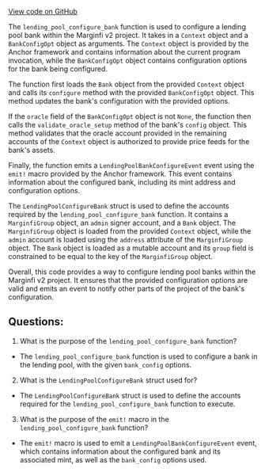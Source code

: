 [View code on GitHub](https://github.com/mrgnlabs/marginfi-v2/src/instructions/marginfi_group/configure_bank.rs)

The `lending_pool_configure_bank` function is used to configure a lending pool bank within the Marginfi v2 project. It takes in a `Context` object and a `BankConfigOpt` object as arguments. The `Context` object is provided by the Anchor framework and contains information about the current program invocation, while the `BankConfigOpt` object contains configuration options for the bank being configured.

The function first loads the `Bank` object from the provided `Context` object and calls its `configure` method with the provided `BankConfigOpt` object. This method updates the bank's configuration with the provided options.

If the `oracle` field of the `BankConfigOpt` object is not `None`, the function then calls the `validate_oracle_setup` method of the bank's `config` object. This method validates that the oracle account provided in the remaining accounts of the `Context` object is authorized to provide price feeds for the bank's assets.

Finally, the function emits a `LendingPoolBankConfigureEvent` event using the `emit!` macro provided by the Anchor framework. This event contains information about the configured bank, including its mint address and configuration options.

The `LendingPoolConfigureBank` struct is used to define the accounts required by the `lending_pool_configure_bank` function. It contains a `MarginfiGroup` object, an `admin` signer account, and a `Bank` object. The `MarginfiGroup` object is loaded from the provided `Context` object, while the `admin` account is loaded using the `address` attribute of the `MarginfiGroup` object. The `Bank` object is loaded as a mutable account and its `group` field is constrained to be equal to the key of the `MarginfiGroup` object.

Overall, this code provides a way to configure lending pool banks within the Marginfi v2 project. It ensures that the provided configuration options are valid and emits an event to notify other parts of the project of the bank's configuration.
## Questions: 
 1. What is the purpose of the `lending_pool_configure_bank` function?
- The `lending_pool_configure_bank` function is used to configure a bank in the lending pool, with the given `bank_config` options.

2. What is the `LendingPoolConfigureBank` struct used for?
- The `LendingPoolConfigureBank` struct is used to define the accounts required for the `lending_pool_configure_bank` function to execute.

3. What is the purpose of the `emit!` macro in the `lending_pool_configure_bank` function?
- The `emit!` macro is used to emit a `LendingPoolBankConfigureEvent` event, which contains information about the configured bank and its associated mint, as well as the `bank_config` options used.